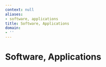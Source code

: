 ```yaml
---
context: null
aliases:
- software, applications
title: Software, Applications
domain:
- ''
---
```


# Software, Applications
